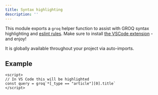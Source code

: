 ```yaml
---
title: Syntax highlighting
description: ''
---
```


This module exports a `groq` helper function to assist with GROQ syntax highlighting and [eslint rules](https://github.com/asbjornh/eslint-plugin-groq). Make sure to install [the VSCode extension](https://github.com/sanity-io/vscode-sanity) - and enjoy!

It is globally available throughout your project via auto-imports.

## Example

```vue
<script>
// In VS Code this will be highlighted
const query = groq`*[_type == "article"][0].title`
</script>
```
